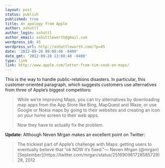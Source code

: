 ```yaml
---
layout: post
status: publish
published: true
title: An apology from Apple
author: ashuttl
author_login: ashuttl
author_email: ashuttleworth@gmail.com
wordpress_id: 45
wordpress_url: http://ashuttleworth.com/?p=45
date: '2012-09-28 09:08:48 -0400'
date_gmt: '2012-09-28 13:08:48 -0400'
type: link
link: http://www.apple.com/letter-from-tim-cook-on-maps/
---
```

This is the way to handle public-relations disasters. In particular, this customer-oriented paragraph, which suggests customers use alternatives from three of Apple’s biggest competitors:

> While we’re improving Maps, you can try alternatives by downloading map apps from the App Store like Bing, MapQuest and Waze, or use Google or Nokia maps by going to their websites and creating an icon on your home screen to their web apps.
> 
> Now they have to actually fix the problem.

**Update:** Although Neven Mrgan makes an excellent point on Twitter:

<blockquote class="twitter-tweet"><p>The trickiest part of Apple&#8217;s challenge with Maps: getting users to eventually believe that &#8220;ok NOW it&#8217;s fixed.&#8221;&mdash; Neven Mrgan (@mrgan) [September](https://twitter.com/mrgan/status/251690961728585729) 28, 2012<br />
<script src="http://platform.twitter.com/widgets.js" charset="utf-8"></p>
